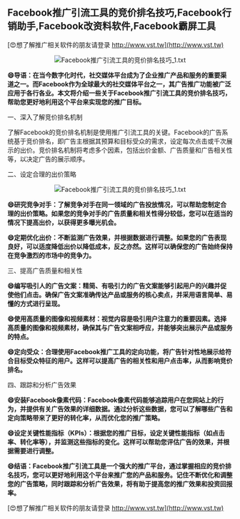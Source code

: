 ## **Facebook推广引流工具的竞价排名技巧,Facebook行销助手,Facebook改资料软件,Facebook霸屏工具**

[😍想了解推广相关软件的朋友请登录 http://www.vst.tw](http://www.vst.tw)

 <center><img src="https://vst.tw/MP4/tuiguang/png/0.png" alt="Facebook推广引流工具的竞价排名技巧_1.txt"></center>

**😄导语：在当今数字化时代，社交媒体平台成为了企业推广产品和服务的重要渠道之一。而Facebook作为全球最大的社交媒体平台之一，其广告推广功能被广泛应用于各行各业。本文将介绍一些关于Facebook推广引流工具的竞价排名技巧，帮助您更好地利用这个平台来实现您的推广目标。**

一、深入了解竞价排名机制

了解Facebook的竞价排名机制是使用推广引流工具的关键。Facebook的广告系统基于竞价排名，即广告主根据其预算和目标受众的需求，设定每次点击或千次展示的出价。竞价排名机制将考虑多个因素，包括出价金额、广告质量和广告相关性等，以决定广告的展示顺序。

二、设定合理的出价策略

 <center><img src="https://vst.tw/MP4/tuiguang/png/8.png" alt="Facebook推广引流工具的竞价排名技巧_1.txt"></center>

**😄研究竞争对手：了解竞争对手在同一领域的广告投放情况，可以帮助您制定合理的出价策略。如果您的竞争对手的广告质量和相关性得分较低，您可以在适当的情况下提高出价，以获得更多曝光机会。**

**😄定期优化出价：不断监测广告效果，并根据数据进行调整。如果您的广告表现良好，可以适度降低出价以降低成本，反之亦然。这样可以确保您的广告始终保持在竞争激烈的市场中的竞争力。**

三、提高广告质量和相关性

**😄编写吸引人的广告文案：精简、有吸引力的广告文案能够引起用户的兴趣并促使他们点击。确保广告文案准确传达产品或服务的核心卖点，并采用语言简单、易懂的方式进行呈现。**

**😄使用高质量的图像和视频素材：视觉内容是吸引用户注意力的重要因素。选择高质量的图像和视频素材，确保其与广告文案相呼应，并能够突出展示产品或服务的特点。**

**😄定向受众：合理使用Facebook推广工具的定向功能，将广告针对性地展示给符合目标受众特征的用户。这样可以提高广告的相关性和用户点击率，从而影响竞价排名。**

四、跟踪和分析广告效果

**😄安装Facebook像素代码：Facebook像素代码能够追踪用户在您网站上的行为，并提供有关广告效果的详细数据。通过分析这些数据，您可以了解哪些广告和定向策略带来了更好的转化率，从而优化您的推广策略。**

**😄设定关键性能指标（KPIs）：根据您的推广目标，设定关键性能指标（如点击率、转化率等），并监测这些指标的变化。这样可以帮助您评估广告的效果，并根据需要进行调整。**

**😄结语：Facebook推广引流工具是一个强大的推广平台，通过掌握相应的竞价排名技巧，您可以更好地利用这个平台来推广您的产品和服务。记住不断优化和调整您的广告策略，同时跟踪和分析广告效果，将有助于提高您的推广效果和投资回报率。**

[😍想了解推广相关软件的朋友请登录 http://www.vst.tw](http://www.vst.tw)



